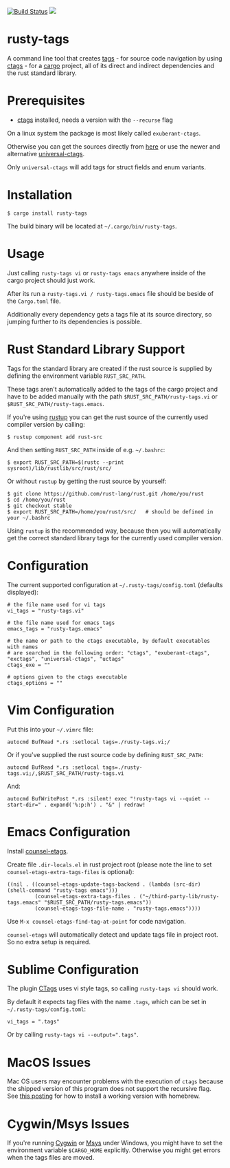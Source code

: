 [![Build Status](https://travis-ci.org/dan-t/rusty-tags.svg?branch=master)](https://travis-ci.org/dan-t/rusty-tags)
[![](http://meritbadge.herokuapp.com/rusty-tags)](https://crates.io/crates/rusty-tags)

rusty-tags
==========

A command line tool that creates [tags](https://en.wikipedia.org/wiki/Ctags) - for source code navigation by
using [ctags](<http://ctags.sourceforge.net>) - for a [cargo](<https://github.com/rust-lang/cargo>) project, all
of its direct and indirect dependencies and the rust standard library.

Prerequisites
=============

* [ctags](<http://ctags.sourceforge.net>) installed, needs a version with the `--recurse` flag

On a linux system the package is most likely called `exuberant-ctags`.

Otherwise you can get the sources directly from [here](http://ctags.sourceforge.net/) or use the newer and alternative
[universal-ctags](https://github.com/universal-ctags/ctags).

Only `universal-ctags` will add tags for struct fields and enum variants.

Installation
============

    $ cargo install rusty-tags

The build binary will be located at `~/.cargo/bin/rusty-tags`.

Usage
=====

Just calling `rusty-tags vi` or `rusty-tags emacs` anywhere inside
of the cargo project should just work.

After its run a `rusty-tags.vi / rusty-tags.emacs` file should be beside of the
`Cargo.toml` file.

Additionally every dependency gets a tags file at its source directory, so
jumping further to its dependencies is possible.

Rust Standard Library Support
=============================

Tags for the standard library are created if the rust source is supplied by
defining the environment variable `RUST_SRC_PATH`.

These tags aren't automatically added to the tags of the cargo project and have
to be added manually with the path `$RUST_SRC_PATH/rusty-tags.vi` or
`$RUST_SRC_PATH/rusty-tags.emacs`.

If you're using [rustup](<https://www.rustup.rs/>) you can get the
rust source of the currently used compiler version by calling:

    $ rustup component add rust-src

And then setting `RUST_SRC_PATH` inside of e.g. `~/.bashrc`:

    $ export RUST_SRC_PATH=$(rustc --print sysroot)/lib/rustlib/src/rust/src/

Or without `rustup` by getting the rust source by yourself:

    $ git clone https://github.com/rust-lang/rust.git /home/you/rust
    $ cd /home/you/rust
    $ git checkout stable
    $ export RUST_SRC_PATH=/home/you/rust/src/   # should be defined in your ~/.bashrc

Using `rustup` is the recommended way, because then you will automatically get
the correct standard library tags for the currently used compiler version.

Configuration
=============

The current supported configuration at `~/.rusty-tags/config.toml` (defaults displayed):

    # the file name used for vi tags
    vi_tags = "rusty-tags.vi"

    # the file name used for emacs tags
    emacs_tags = "rusty-tags.emacs"

    # the name or path to the ctags executable, by default executables with names
    # are searched in the following order: "ctags", "exuberant-ctags", "exctags", "universal-ctags", "uctags"
    ctags_exe = ""

    # options given to the ctags executable
    ctags_options = ""

Vim Configuration
=================

Put this into your `~/.vimrc` file:

    autocmd BufRead *.rs :setlocal tags=./rusty-tags.vi;/

Or if you've supplied the rust source code by defining `RUST_SRC_PATH`:

    autocmd BufRead *.rs :setlocal tags=./rusty-tags.vi;/,$RUST_SRC_PATH/rusty-tags.vi

And:

    autocmd BufWritePost *.rs :silent! exec "!rusty-tags vi --quiet --start-dir=" . expand('%:p:h') . "&" | redraw!

Emacs Configuration
===================

Install [counsel-etags](https://github.com/redguardtoo/counsel-etags).

Create file `.dir-locals.el` in rust project root (please note the line to set `counsel-etags-extra-tags-files` is optional):

    ((nil . ((counsel-etags-update-tags-backend . (lambda (src-dir) (shell-command "rusty-tags emacs")))
             (counsel-etags-extra-tags-files . ("~/third-party-lib/rusty-tags.emacs" "$RUST_SRC_PATH/rusty-tags.emacs"))
             (counsel-etags-tags-file-name . "rusty-tags.emacs"))))

Use `M-x counsel-etags-find-tag-at-point` for code navigation.

`counsel-etags` will automatically detect and update tags file in project root. So no extra setup is required.

Sublime Configuration
=====================

The plugin [CTags](https://github.com/SublimeText/CTags) uses vi style tags, so
calling `rusty-tags vi` should work.

By default it expects tag files with the name `.tags`, which can be set
in `~/.rusty-tags/config.toml`:

    vi_tags = ".tags"

Or by calling `rusty-tags vi --output=".tags"`.

MacOS Issues
============

Mac OS users may encounter problems with the execution of `ctags` because the shipped version
of this program does not support the recursive flag. See [this posting](<http://gmarik.info/blog/2010/10/08/ctags-on-OSX>)
for how to install a working version with homebrew.

Cygwin/Msys Issues
==================

If you're running [Cygwin](<https://www.cygwin.com/>) or [Msys](<http://www.mingw.org/wiki/MSYS>) under Windows,
you might have to set the environment variable `$CARGO_HOME` explicitly. Otherwise you might get errors
when the tags files are moved.
